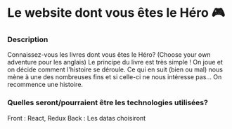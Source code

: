 # Le website dont vous êtes le Héro 🎮

### Description

Connaissez-vous les livres dont vous êtes le Héro? (Choose your own adventure pour les anglais)
Le principe du livre est très simple ! On joue et on décide comment l'histoire se déroule.
Ce qui en suit (bien ou mal) nous mène à une des nombreuses fins et si celle-ci ne nous intéresse pas...
On recommence une histoire.

### Quelles seront/pourraient être les technologies utilisées?

Front : React, Redux
Back : Les datas choisiront